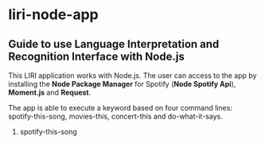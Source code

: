 # liri-node-app

## Guide to use Language Interpretation and Recognition Interface with Node.js

This LIRI application works with Node.js. The user can access to the app by installing the **Node Package Manager** for Spotify (**Node Spotify Api**), **Moment.js** and **Request**. 

The app is able to execute a keyword based on four command lines: spotify-this-song, movies-this, concert-this and do-what-it-says.

1. spotify-this-song
